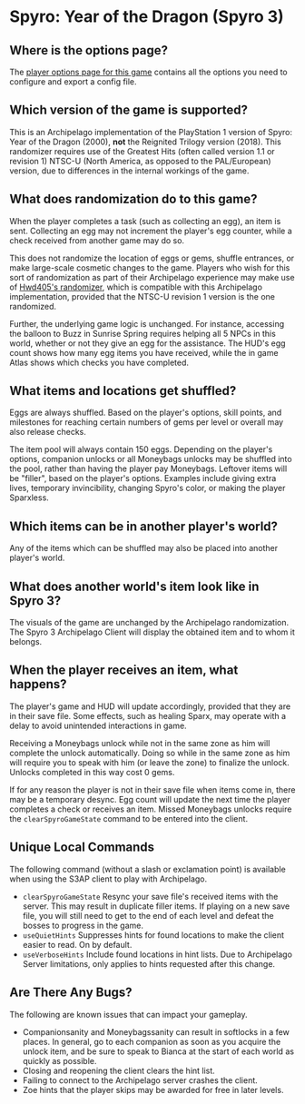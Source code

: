# Spyro: Year of the Dragon (Spyro 3)

## Where is the options page?

The [player options page for this game](../player-options) contains all the options you need to configure and export a
config file.

## Which version of the game is supported?

This is an Archipelago implementation of the PlayStation 1 version of Spyro: Year of the Dragon (2000), **not**
the Reignited Trilogy version (2018).  This randomizer requires use of the Greatest Hits (often called version 1.1 or revision 1)
NTSC-U (North America, as opposed to the PAL/European) version, due to differences in the internal workings of the game.

## What does randomization do to this game?

When the player completes a task (such as collecting an egg), an item is sent. Collecting an egg may not increment the player's egg counter,
while a check received from another game may do so.

This does not randomize the location of eggs or gems, shuffle entrances, or make large-scale cosmetic changes to the game.
Players who wish for this sort of randomization as part of their Archipelago experience may make use of
[Hwd405's randomizer](https://archive.org/details/spyro-yotd-randomiser-v1.0.0-v1.1.1), which is compatible with
this Archipelago implementation, provided that the NTSC-U revision 1 version is the one randomized.

Further, the underlying game logic is unchanged.  For instance, accessing the balloon to Buzz in Sunrise Spring requires
helping all 5 NPCs in this world, whether or not they give an egg for the assistance.  The HUD's egg count
shows how many egg items you have received, while the in game Atlas shows which checks you have completed.

## What items and locations get shuffled?
Eggs are always shuffled.  Based on the player's options, skill points, and milestones for reaching certain numbers of gems
per level or overall may also release checks.

The item pool will always contain 150 eggs.  Depending on the player's options, companion unlocks or all Moneybags unlocks may
be shuffled into the pool, rather than having the player pay Moneybags.  Leftover items will be "filler", based on the player's
options.  Examples include giving extra lives, temporary invincibility, changing Spyro's color, or making the player Sparxless.

## Which items can be in another player's world?

Any of the items which can be shuffled may also be placed into another player's world.

## What does another world's item look like in Spyro 3?

The visuals of the game are unchanged by the Archipelago randomization.  The Spyro 3 Archipelago Client
will display the obtained item and to whom it belongs.

## When the player receives an item, what happens?

The player's game and HUD will update accordingly, provided that they are in their save file.  Some effects,
such as healing Sparx, may operate with a delay to avoid unintended interactions in game.

Receiving a Moneybags unlock while not in the same zone as him will complete the unlock automatically.
Doing so while in the same zone as him will require you to speak with him (or leave the zone) to finalize
the unlock.  Unlocks completed in this way cost 0 gems.

If for any reason the player is not in their save file when items come in, there may be a temporary desync.
Egg count will update the next time the player completes a check or receives an item.  Missed Moneybags
unlocks require the `clearSpyroGameState` command to be entered into the client.

## Unique Local Commands

The following command (without a slash or exclamation point) is available when using the S3AP client to play with Archipelago.

- `clearSpyroGameState` Resync your save file's received items with the server.  This may result in duplicate filler items.
If playing on a new save file, you will still need to get to the end of each level and defeat the bosses to progress in the game.
- `useQuietHints` Suppresses hints for found locations to make the client easier to read. On by default.
- `useVerboseHints` Include found locations in hint lists. Due to Archipelago Server limitations, only applies to hints requested after this change.

## Are There Any Bugs?

The following are known issues that can impact your gameplay.

- Companionsanity and Moneybagssanity can result in softlocks in a few places. In general, go to each companion as soon as you acquire the unlock item, and be sure to speak to Bianca at the start of each world as quickly as possible.
- Closing and reopening the client clears the hint list.
- Failing to connect to the Archipelago server crashes the client.
- Zoe hints that the player skips may be awarded for free in later levels.
